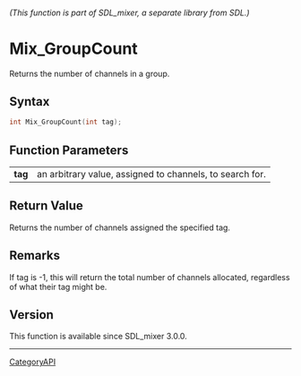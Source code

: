 ###### (This function is part of SDL_mixer, a separate library from SDL.)
# Mix_GroupCount

Returns the number of channels in a group.

## Syntax

```c
int Mix_GroupCount(int tag);

```

## Function Parameters

|             |                                                          |
| ----------- | -------------------------------------------------------- |
| **tag**     | an arbitrary value, assigned to channels, to search for. |

## Return Value

Returns the number of channels assigned the specified tag.

## Remarks

If tag is -1, this will return the total number of channels allocated,
regardless of what their tag might be.

## Version

This function is available since SDL_mixer 3.0.0.

----
[CategoryAPI](CategoryAPI.md)
